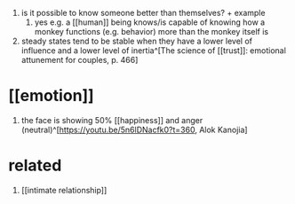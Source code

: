 1. is it possible to know someone better than themselves? + example
	1. yes e.g. a [[human]] being knows/is capable of knowing how a monkey functions (e.g. behavior) more than the monkey itself is
2. steady states tend to be stable when they have a lower level of influence and a lower level of inertia^[The science of [[trust]]: emotional attunement for couples, p. 466]

# [[emotion]]
1. the face is showing 50% [[happiness]] and anger (neutral)^[https://youtu.be/5n6lDNacfk0?t=360, Alok Kanojia]

# related
1. [[intimate relationship]]